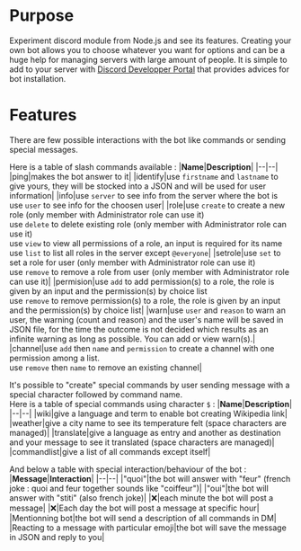 # Purpose 

Experiment discord module from Node.js and see its features. Creating your own bot allows you to choose whatever you want for options and can be a huge help for managing servers with large amount of people. It is simple to add to your server with [Discord Developper Portal](https://discord.com/developers/applications) that provides advices for bot installation.

# Features

There are few possible interactions with the bot like commands or sending special messages.

Here is a table of slash commands available :
|**Name**|**Description**|
|--|--|
|ping|makes the bot answer to it|
|identify|use `firstname` and `lastname` to give yours, they will be stocked into a JSON and will be used for user information|
|info|use `server` to see info from the server where the bot is<br>use `user` to see info for the choosen user|
|role|use `create` to create a new role (only member with Administrator role can use it)<br>use `delete` to delete existing role (only member with Administrator role can use it)<br>use `view` to view all permissions of a role, an input is required for its name<br>use `list` to list all roles in the server except `@everyone`|
|setrole|use `set` to set a role for user (only member with Administrator role can use it)<br>use `remove` to remove a role from user (only member with Administrator role can use it)|
|permision|use `add` to add permission(s) to a role, the role is given by an input and the permission(s) by choice list<br>use `remove` to remove permission(s) to a role, the role is given by an input and the permission(s) by choice list|
|warn|use `user` and `reason` to warn an user, the warning (count and reason) and the user's name will be saved in JSON file, for the time the outcome is not decided which results as an infinite warning as long as possible. You can add or view warn(s).|
|channel|use `add` then `name` and `permission` to create a channel with one permission among a list.</br>use `remove` then `name` to remove an existing channel|

It's possible to "create" special commands by user sending message with a special character followed by command name.</br>
Here is a table of special commands using character `$` :
|**Name**|**Description**|
|--|--|
|wiki|give a language and term to enable bot creating Wikipedia link|
|weather|give a city name to see its temperature felt (space characters are managed)|
|translate|give a language as entry and another as destination and your message to see it translated (space characters are managed)|
|commandlist|give a list of all commands except itself|

And below a table with special interaction/behaviour of the bot :
|**Message**|**Interaction**|
|--|--|
|"quoi"|the bot will answer with "feur" (french joke : quoi and feur together sounds like "coiffeur")|
|"oui"|the bot will answer with "stiti" (also french joke)|
|&#x274C;|each minute the bot will post a message|
|&#x274C;|Each day the bot will post a message at specific hour|
|Mentionning bot|the bot will send a description of all commands in DM|
|Reacting to a message with particular emoji|the bot will save the message in JSON and reply to you|